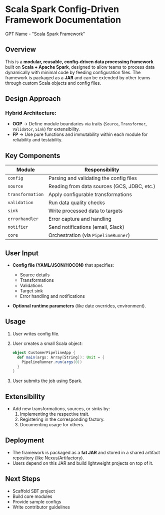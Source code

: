# Scala Spark Config-Driven Framework Documentation
GPT Name - "Scala Spark Framework"
## Overview
This is a **modular, reusable, config-driven data processing framework** built on **Scala + Apache Spark**, designed to allow teams to process data dynamically with minimal code by feeding configuration files. The framework is packaged as a **JAR** and can be extended by other teams through custom Scala objects and config files.

## Design Approach
### Hybrid Architecture:
- **OOP** → Define module boundaries via traits (`Source`, `Transformer`, `Validator`, `Sink`) for extensibility.
- **FP** → Use pure functions and immutability within each module for reliability and testability.

## Key Components
| Module         | Responsibility                             |
|----------------|---------------------------------------------|
| `config`      | Parsing and validating the config files     |
| `source`      | Reading from data sources (GCS, JDBC, etc.) |
| `transformation`| Apply configurable transformations        |
| `validation`  | Run data quality checks                     |
| `sink`        | Write processed data to targets             |
| `errorhandler`| Error capture and handling                  |
| `notifier`    | Send notifications (email, Slack)           |
| `core`        | Orchestration (via `PipelineRunner`)        |

## User Input
- **Config file (YAML/JSON/HOCON)** that specifies:
  - Source details
  - Transformations
  - Validations
  - Target sink
  - Error handling and notifications

- **Optional runtime parameters** (like date overrides, environment).

## Usage
1. User writes config file.
2. User creates a small Scala object:

   ```scala
   object CustomerPipelineApp {
     def main(args: Array[String]): Unit = {
       PipelineRunner.run(args(0))
     }
   }
   ```

3. User submits the job using Spark.

## Extensibility
- Add new transformations, sources, or sinks by:
  1. Implementing the respective trait.
  2. Registering in the corresponding factory.
  3. Documenting usage for others.

## Deployment
- The framework is packaged as a **fat JAR** and stored in a shared artifact repository (like Nexus/Artifactory).
- Users depend on this JAR and build lightweight projects on top of it.

## Next Steps
- Scaffold SBT project  
- Build core modules  
- Provide sample configs  
- Write contributor guidelines  

